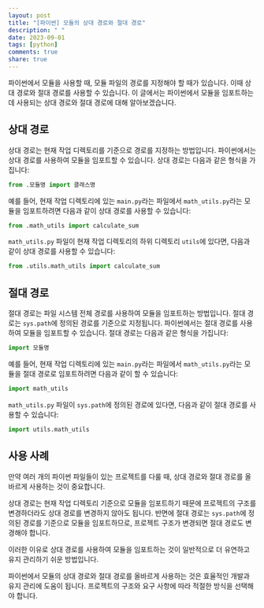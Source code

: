 ```yaml
---
layout: post
title: "[파이썬] 모듈의 상대 경로와 절대 경로"
description: " "
date: 2023-09-01
tags: [python]
comments: true
share: true
---
```


파이썬에서 모듈을 사용할 때, 모듈 파일의 경로를 지정해야 할 때가 있습니다. 이때 상대 경로와 절대 경로를 사용할 수 있습니다. 이 글에서는 파이썬에서 모듈을 임포트하는 데 사용되는 상대 경로와 절대 경로에 대해 알아보겠습니다.

## 상대 경로 

상대 경로는 현재 작업 디렉토리를 기준으로 경로를 지정하는 방법입니다. 파이썬에서는 상대 경로를 사용하여 모듈을 임포트할 수 있습니다. 상대 경로는 다음과 같은 형식을 가집니다:

```python
from .모듈명 import 클래스명
```

예를 들어, 현재 작업 디렉토리에 있는 `main.py`라는 파일에서 `math_utils.py`라는 모듈을 임포트하려면 다음과 같이 상대 경로를 사용할 수 있습니다:

```python
from .math_utils import calculate_sum
```

`math_utils.py` 파일이 현재 작업 디렉토리의 하위 디렉토리 `utils`에 있다면, 다음과 같이 상대 경로를 사용할 수 있습니다:

```python
from .utils.math_utils import calculate_sum
```

## 절대 경로

절대 경로는 파일 시스템 전체 경로를 사용하여 모듈을 임포트하는 방법입니다. 절대 경로는 `sys.path`에 정의된 경로를 기준으로 지정됩니다. 파이썬에서는 절대 경로를 사용하여 모듈을 임포트할 수 있습니다. 절대 경로는 다음과 같은 형식을 가집니다:

```python
import 모듈명
```

예를 들어, 현재 작업 디렉토리에 있는 `main.py`라는 파일에서 `math_utils.py`라는 모듈을 절대 경로로 임포트하려면 다음과 같이 할 수 있습니다:

```python
import math_utils
```

`math_utils.py` 파일이 `sys.path`에 정의된 경로에 있다면, 다음과 같이 절대 경로를 사용할 수 있습니다:

```python
import utils.math_utils
```

## 사용 사례

만약 여러 개의 파이썬 파일들이 있는 프로젝트를 다룰 때, 상대 경로와 절대 경로를 올바르게 사용하는 것이 중요합니다. 

상대 경로는 현재 작업 디렉토리 기준으로 모듈을 임포트하기 때문에 프로젝트의 구조를 변경하더라도 상대 경로를 변경하지 않아도 됩니다. 반면에 절대 경로는 `sys.path`에 정의된 경로를 기준으로 모듈을 임포트하므로, 프로젝트 구조가 변경되면 절대 경로도 변경해야 합니다. 

이러한 이유로 상대 경로를 사용하여 모듈을 임포트하는 것이 일반적으로 더 유연하고 유지 관리하기 쉬운 방법입니다.

파이썬에서 모듈의 상대 경로와 절대 경로를 올바르게 사용하는 것은 효율적인 개발과 유지 관리에 도움이 됩니다. 프로젝트의 구조와 요구 사항에 따라 적절한 방식을 선택해야 합니다.